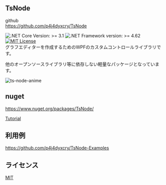 ## TsNode
github  
https://github.com/p4j4dyxcry/TsNode

![.NET Core Version: >= 3.1](https://img.shields.io/badge/.NET%20Core-%3E%3D%203.1-brightgreen) 
![.NET Framework version: >= 4.62](https://img.shields.io/badge/.NET%20Framework-%3E%3D%204.62-brightgreen) [![MIT License](http://img.shields.io/badge/license-MIT-lightgray)](LICENSE)  
グラフエディターを作成するためのWPFのカスタムコントロールライブラリです。

他のオープンソースライブラリ等に依存しない軽量なパッケージとなっています。

![ts-node-anime](https://user-images.githubusercontent.com/11988607/56496933-6e9e0580-6536-11e9-8a80-967e5dcdc8a6.gif)

## nuget
https://www.nuget.org/packages/TsNode/

[Tutorial](https://github.com/p4j4dyxcry/TsNode/tree/master/nuget-SampleProjects)

## 利用例
https://github.com/p4j4dyxcry/TsNode-Examples

## ライセンス
[MIT](https://github.com/p4j4dyxcry/TsNode/blob/master/LICENSE)
